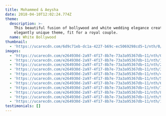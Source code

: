 ```yaml
---
title: Mohammed & Aeysha
date: 2018-04-10T12:02:24.774Z
theme:
  description: >-
    This beautiful fusion of bollywood and white wedding elegance creates an
    elegantly unique theme, fit for a royal couple.
  name: White Bollywood
thumbnail:
  - 'https://ucarecdn.com/6d9c71eb-dc1a-4227-b69c-ec5069298cd5~1/nth/0/'
images:
  - 'https://ucarecdn.com/e264930d-2a97-4f17-8b7e-73a3a95367db~11/nth/0/'
  - 'https://ucarecdn.com/e264930d-2a97-4f17-8b7e-73a3a95367db~11/nth/1/'
  - 'https://ucarecdn.com/e264930d-2a97-4f17-8b7e-73a3a95367db~11/nth/2/'
  - 'https://ucarecdn.com/e264930d-2a97-4f17-8b7e-73a3a95367db~11/nth/3/'
  - 'https://ucarecdn.com/e264930d-2a97-4f17-8b7e-73a3a95367db~11/nth/4/'
  - 'https://ucarecdn.com/e264930d-2a97-4f17-8b7e-73a3a95367db~11/nth/5/'
  - 'https://ucarecdn.com/e264930d-2a97-4f17-8b7e-73a3a95367db~11/nth/6/'
  - 'https://ucarecdn.com/e264930d-2a97-4f17-8b7e-73a3a95367db~11/nth/7/'
  - 'https://ucarecdn.com/e264930d-2a97-4f17-8b7e-73a3a95367db~11/nth/8/'
  - 'https://ucarecdn.com/e264930d-2a97-4f17-8b7e-73a3a95367db~11/nth/9/'
  - 'https://ucarecdn.com/e264930d-2a97-4f17-8b7e-73a3a95367db~11/nth/10/'
testimonials: []
---
```


